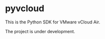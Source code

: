 pyvcloud
========

This is the Python SDK for VMware vCloud Air.

The project is under development.
